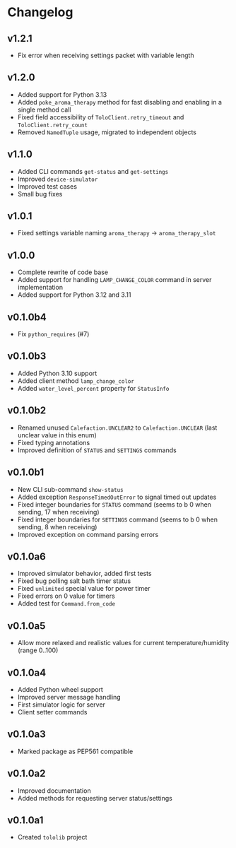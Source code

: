 # Changelog

## v1.2.1

  * Fix error when receiving settings packet with variable length

## v1.2.0

  * Added support for Python 3.13
  * Added `poke_aroma_therapy` method for fast disabling and enabling in a single method call
  * Fixed field accessibility of `ToloClient.retry_timeout` and `ToloClient.retry_count`
  * Removed `NamedTuple` usage, migrated to independent objects

## v1.1.0

  * Added CLI commands `get-status` and `get-settings`
  * Improved `device-simulator`
  * Improved test cases
  * Small bug fixes

## v1.0.1

  * Fixed settings variable naming `aroma_therapy` -> `aroma_therapy_slot`

## v1.0.0

  * Complete rewrite of code base
  * Added support for handling `LAMP_CHANGE_COLOR` command in server implementation
  * Added support for Python 3.12 and 3.11

## v0.1.0b4

  * Fix `python_requires` (#7)

## v0.1.0b3

  * Added Python 3.10 support
  * Added client method `lamp_change_color`
  * Added `water_level_percent` property for `StatusInfo`

## v0.1.0b2

  * Renamed unused `Calefaction.UNCLEAR2` to `Calefaction.UNCLEAR` (last unclear value in this enum) 
  * Fixed typing annotations
  * Improved definition of `STATUS` and `SETTINGS` commands

## v0.1.0b1

  * New CLI sub-command `show-status`
  * Added exception `ResponseTimedOutError` to signal timed out updates
  * Fixed integer boundaries for `STATUS` command (seems to b 0 when sending, 17 when receiving)
  * Fixed integer boundaries for `SETTINGS` command (seems to b 0 when sending, 8 when receiving)
  * Improved exception on command parsing errors

## v0.1.0a6

  * Improved simulator behavior, added first tests
  * Fixed bug polling salt bath timer status
  * Fixed `unlimited` special value for power timer
  * Fixed errors on 0 value for timers
  * Added test for `Command.from_code`

## v0.1.0a5

  * Allow more relaxed and realistic values for current temperature/humidity (range 0..100)

## v0.1.0a4

  * Added Python wheel support
  * Improved server message handling
  * First simulator logic for server
  * Client setter commands

## v0.1.0a3

  * Marked package as PEP561 compatible

## v0.1.0a2

  * Improved documentation
  * Added methods for requesting server status/settings

## v0.1.0a1

  * Created `tololib` project

